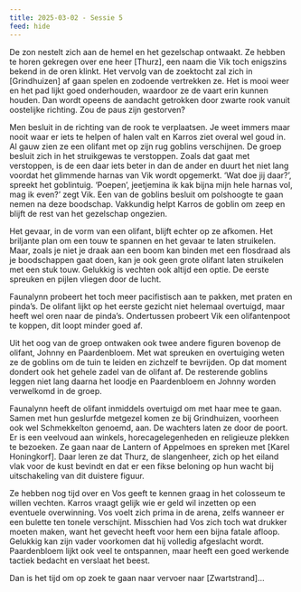 ```yaml
---
title: 2025-03-02 - Sessie 5
feed: hide
---
```


De zon nestelt zich aan de hemel en het gezelschap ontwaakt. Ze hebben te horen gekregen over ene heer [Thurz], een naam die Vik toch enigszins bekend in de oren klinkt. Het vervolg van de zoektocht zal zich in [Grindhuizen] af gaan spelen en zodoende vertrekken ze. Het is mooi weer en het pad lijkt goed onderhouden, waardoor ze de vaart erin kunnen houden. Dan wordt opeens de aandacht getrokken door zwarte rook vanuit oostelijke richting. Zou de paus zijn gestorven?

Men besluit in de richting van de rook te verplaatsen. Je weet immers maar nooit waar er iets te helpen of halen valt en Karros ziet overal wel goud in. Al gauw zien ze een olifant met op zijn rug goblins verschijnen. De groep besluit zich in het struikgewas te verstoppen. Zoals dat gaat met verstoppen, is de een daar iets beter in dan de ander en duurt het niet lang voordat het glimmende harnas van Vik wordt opgemerkt. ‘Wat doe jij daar?’, spreekt het goblintuig. ‘Poepen’, jeetjemina ik kak bijna mijn hele harnas vol, mag ik even?’ zegt Vik. Een van de goblins besluit om polshoogte te gaan nemen na deze boodschap. Vakkundig helpt Karros de goblin om zeep en blijft de rest van het gezelschap ongezien.

Het gevaar, in de vorm van een olifant, blijft echter op ze afkomen. Het briljante plan om een touw te spannen en het gevaar te laten struikelen. Maar, zoals je niet je draak aan een boom kan binden met een flosdraad als je boodschappen gaat doen, kan je ook geen grote olifant laten struikelen met een stuk touw. Gelukkig is vechten ook altijd een optie. De eerste spreuken en pijlen vliegen door de lucht.

Faunalynn probeert het toch meer pacifistisch aan te pakken, met praten en pinda’s. De olifant lijkt op het eerste gezicht niet helemaal overtuigd, maar heeft wel oren naar de pinda’s. Ondertussen probeert Vik een olifantenpoot te koppen, dit loopt minder goed af. 

Uit het oog van de groep ontwaken ook twee andere figuren bovenop de olifant, Johnny en Paardenbloem. Met wat spreuken en overtuiging weten ze de goblins om de tuin te leiden en zichzelf te bevrijden. Op dat moment dondert ook het gehele zadel van de olifant af. De resterende goblins leggen niet lang daarna het loodje en Paardenbloem en Johnny worden verwelkomd in de groep.

Faunalynn heeft de olifant inmiddels overtuigd om met haar mee te gaan. Samen met hun geslurfde metgezel komen ze bij Grindhuizen, voorheen ook wel Schmekkelton genoemd, aan. De wachters laten ze door de poort. Er is een veelvoud aan winkels, horecagelegenheden en religieuze plekken te bezoeken. Ze gaan naar de Lantern of Appelmoes en spreken met [Karel Honingkorf]. Daar leren ze dat Thurz, de slangenheer, zich op het eiland vlak voor de kust bevindt en dat er een fikse beloning op hun wacht bij uitschakeling van dit duistere figuur.

Ze hebben nog tijd over en Vos geeft te kennen graag in het colosseum te willen vechten. Karros vraagt gelijk wie er geld wil inzetten op een eventuele overwinning. Vos voelt zich prima in de arena, zelfs wanneer er een bulette ten tonele verschijnt. Misschien had Vos zich toch wat drukker moeten maken, want het gevecht heeft voor hem een bijna fatale afloop. Gelukkig kan zijn vader voorkomen dat hij volledig afgeslacht wordt. Paardenbloem lijkt ook veel te ontspannen, maar heeft een goed werkende tactiek bedacht en verslaat het beest.

Dan is het tijd om op zoek te gaan naar vervoer naar [Zwartstrand]…

